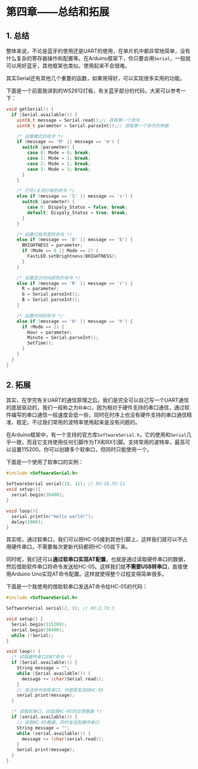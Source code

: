 # 第四章——总结和拓展

## 1. 总结

整体来说，不论是蓝牙的使用还是UART的使用，在单片机中都非常地简单，没有什么复杂的寄存器操作和配置等。在Arduino框架下，你只要会用`Serial`，一般就可以用好蓝牙，其他框架也类似，使用起来不会很难。

其实Serial还有其他几个重要的函数，如果用得好，可以实现很多实用的功能。

下面是一个前面我讲到的WS2812灯板，有关蓝牙部分的代码，大家可以参考一下：

```cpp
void getSerial() {
  if (Serial.available()) {
    uint8_t message = Serial.read();// 获取第一个命令
    uint8_t parameter = Serial.parseInt();// 获取第一个命令的参数

    /* 设置模式的命令 */
    if (message == 'M' || message == 'm') {
      switch (parameter) {
        case 0: Mode = 0; break;
        case 1: Mode = 1; break;
        case 2: Mode = 2; break;
        case 3: Mode = 3; break;
      }
    }

    /* 打开/关闭灯板的命令 */
    else if (message == 'S' || message == 's') {
      switch (parameter) {
        case 0: Dispaly_Status = false; break;
        default: Dispaly_Status = true; break;
      }
    }

    /* 设置灯板亮度的命令 */
    else if (message == 'B' || message == 'b') {
      BRIGHTNESS = parameter;
      if (Mode == 0 || Mode == 2) {
        FastLED.setBrightness(BRIGHTNESS);
      }
    }

    /* 设置显示时间颜色的命令 */
    else if (message == 'R' || message == 'r') {
      R = parameter;
      G = Serial.parseInt();
      B = Serial.parseInt();
    }

    /* 设置时间的命令 */
    else if (message == 'H' || message == 'h') {
      if (Mode == 2) {
        Hour = parameter;
        Minute = Serial.parseInt();
        SetTime();
      }
    }
  }
}
```

## 2. 拓展

其实，在学完有关UART的通信原理之后，我们是完全可以自己写一个UART通信的底层驱动的，我们一般称之为`软串口`，因为相对于硬件支持的串口通信，通过软件编写的串口通信一般速度会低一些，同时在时序上也没有硬件支持的串口通信精准、稳定。不过我们常用的波特率使用起来是没有问题的。

在Arduino框架中，有一个支持的官方库`SoftwareSerial.h`，它的使用和`Serial`几乎一致，而且它支持使用任何引脚作为TX和RX引脚。支持常用的波特率，最高可以设置115200。你可以创建多个软串口，但同时只能使用一个。

下面是一个使用了软串口的实例：

```cpp
#include <SoftwareSerial.h>

SoftwareSerial serial(10, 11); // RX:10,TX:11
void setup(){
  serial.begin(38400);
}

void loop(){
  serial.println("Hello world!");
  delay(1000);
}
```

其实呢，通过软串口，我们可以把HC-05接到其他引脚上，这样我们就可以不占用硬件串口，不需要每次更新代码都把HC-05拔下来。

同时呢，我们还可以**通过软串口实现AT配置**，也就是通过读取硬件串口的数据，然后借助软件串口将命令发送给HC-05。这样我们就**不需要USB转串口**，直接使用Arduino Uno实现AT命令配置。这样就使得整个过程变得简单很多。

下面是一个我使用的借助软串口发送AT命令给HC-05的代码：

```cpp
#include <SoftwareSerial.h>

SoftwareSerial serial(2, 3); // RX:2,TX:3

void setup() {
  Serial.begin(115200);
  serial.begin(38400);
  while (!Serial);
}

void loop() {
  /* 读取硬件串口的AT命令 */
  if (Serial.available()) {
    String message = "";
    while (Serial.available()) {
      message += (char)Serial.read();
    }
    // 发送命令给软串口，也就是发送给HC-05
    serial.print(message);
  }

  /* 读取软串口，也就是HC-05的应答数据 */
  if (serial.available()) {
    // 读取HC-05数据，同时发送到硬件串口
    String message = "";
    while (serial.available()) {
      message += (char)serial.read();
    }
    Serial.print(message);
  }
}
```